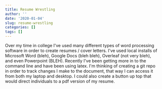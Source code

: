 ```yaml
---
title: Resume Wrestling
author: ''
date: '2020-01-04'
slug: resume-wrestling
categories: []
tags: []
---
```


Over my time in college I've used many different types of word processing software in order to create resumes / cover letters. I've used local installs of Microsoft Word (bleh), Google Docs (bleh bleh), Overleaf (not very bleh), and even Powerpoint (BLEH). Recently I've been getting more in to the command line and have been using latex. I'm thinking of creating a git repo in order to track changes I make to the document, that way I can access it from both my laptop and desktop. I could also create a button up top that would direct individuals to a pdf version of my resume.